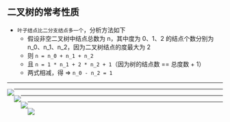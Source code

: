 ## 二叉树的常考性质

- `叶子结点比二分支结点多一个`，分析方法如下
	- 假设非空二叉树中结点总数为 n，其中度为 0、1、2 的结点个数分别为 n_0、n_1、n_2，因为二叉树结点的度最大为 2
	- 则 `n = n_0 + n_1 + n_2`
	- 且 `n = 1 * n_1 + 2 * n_2 + 1`（因为树的结点数 == 总度数 + 1）
	- 两式相减，得 => `n_0 - n_2 = 1`

---

<img src='https://gitee.com/pj-l/imgs-1/raw/master/screenShot/image-20211106091406461.png' style='float: left;'></img>

---

<img src='https://gitee.com/pj-l/imgs-1/raw/master/screenShot/image-20211105215405826.png' style='float: left;'></img>

---

<img src='https://gitee.com/pj-l/imgs-1/raw/master/screenShot/image-20211105222704875.png' style='float: left;'></img>

---

<img src='https://gitee.com/pj-l/imgs-1/raw/master/screenShot/image-20211105231007563.png' style='float: left;'></img>
